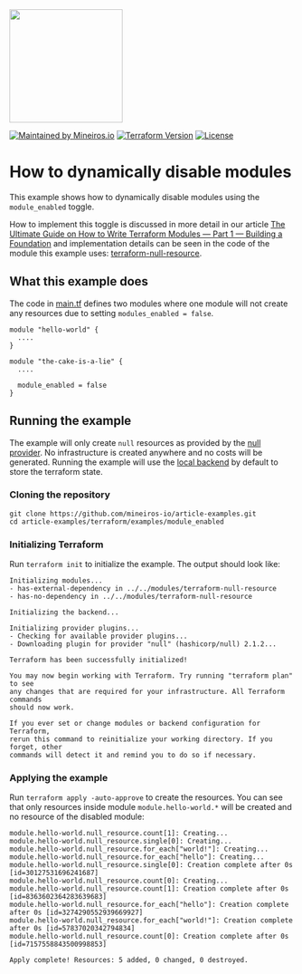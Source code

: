 <img src="https://i.imgur.com/t8IkKoZl.png" width="200"/>

[![Maintained by Mineiros.io](https://img.shields.io/badge/maintained%20by-mineiros.io-00607c.svg)](https://www.mineiros.io/ref=repo_article-examples)
[![Terraform Version](https://img.shields.io/badge/terraform-~%3E%200.12.20-brightgreen.svg)](https://github.com/hashicorp/terraform/releases)
[![License](https://img.shields.io/badge/License-Apache%202.0-brightgreen.svg)](https://opensource.org/licenses/Apache-2.0)

# How to dynamically disable modules

This example shows how to dynamically disable modules using
the `module_enabled` toggle.

How to implement this toggle is discussed in more detail in our article
[The Ultimate Guide on How to Write Terraform Modules — Part 1 — Building a Foundation](https://medium.com/mineiros/the-ultimate-guide-on-how-to-write-terraform-modules-part-1-81f86d31f024)
and implementation details can be seen in the code of the
module this example uses: [terraform-null-resource](../../modules/terraform-null-resource).

## What this example does
The code in [main.tf](main.tf) defines two modules where one module will not create
any resources due to setting `modules_enabled = false`.

```
module "hello-world" {
  ....
}

module "the-cake-is-a-lie" {
  ....

  module_enabled = false
}
```

## Running the example
The example will only create `null` resources as provided by the
[null provider](https://www.terraform.io/docs/providers/null/index.html).
No infrastructure is created anywhere and no costs will be generated.
Running the example will use the
[local backend](https://www.terraform.io/docs/backends/types/local.html)
by default to store the terraform state.

### Cloning the repository
```
git clone https://github.com/mineiros-io/article-examples.git
cd article-examples/terraform/examples/module_enabled
```

### Initializing Terraform
Run `terraform init` to initialize the example. The output should look like:
```
Initializing modules...
- has-external-dependency in ../../modules/terraform-null-resource
- has-no-dependency in ../../modules/terraform-null-resource

Initializing the backend...

Initializing provider plugins...
- Checking for available provider plugins...
- Downloading plugin for provider "null" (hashicorp/null) 2.1.2...

Terraform has been successfully initialized!

You may now begin working with Terraform. Try running "terraform plan" to see
any changes that are required for your infrastructure. All Terraform commands
should now work.

If you ever set or change modules or backend configuration for Terraform,
rerun this command to reinitialize your working directory. If you forget, other
commands will detect it and remind you to do so if necessary.
```

### Applying the example
Run `terraform apply -auto-approve` to create the resources.
You can see that only resources inside module `module.hello-world.*` will
be created and no resource of the disabled module:
```
module.hello-world.null_resource.count[1]: Creating...
module.hello-world.null_resource.single[0]: Creating...
module.hello-world.null_resource.for_each["world!"]: Creating...
module.hello-world.null_resource.for_each["hello"]: Creating...
module.hello-world.null_resource.single[0]: Creation complete after 0s [id=30127531696241687]
module.hello-world.null_resource.count[0]: Creating...
module.hello-world.null_resource.count[1]: Creation complete after 0s [id=8363602364283639683]
module.hello-world.null_resource.for_each["hello"]: Creation complete after 0s [id=3274290552939669927]
module.hello-world.null_resource.for_each["world!"]: Creation complete after 0s [id=57837020342794834]
module.hello-world.null_resource.count[0]: Creation complete after 0s [id=7157558843500998853]

Apply complete! Resources: 5 added, 0 changed, 0 destroyed.
```
